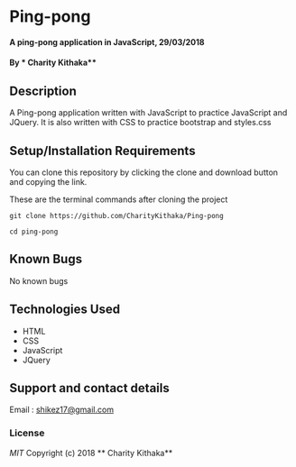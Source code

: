 # Ping-pong


#### A ping-pong application in JavaScript, 29/03/2018

#### By * Charity Kithaka**

## Description
A Ping-pong application written with JavaScript to practice JavaScript and JQuery. It is also written with CSS to practice bootstrap and styles.css

## Setup/Installation Requirements
You can clone this repository by clicking the clone and download button and copying the link. 

These are the terminal commands after cloning the project
```
git clone https://github.com/CharityKithaka/Ping-pong

cd ping-pong
```

## Known Bugs
No known bugs

## Technologies Used
* HTML
* CSS
* JavaScript
* JQuery

## Support and contact details
Email : shikez17@gmail.com

### License
*MIT*
Copyright (c) 2018 ** Charity Kithaka**
